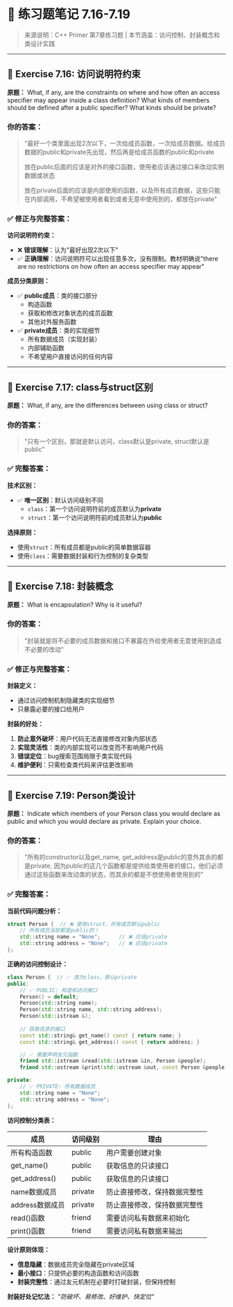 # 📘 练习题笔记 7.16-7.19

> 来源说明：C++ Primer 第7章练习题 | 本节涵盖：访问控制、封装概念和类设计实践

---

## 📝 Exercise 7.16: 访问说明符约束

**原题：** What, if any, are the constraints on where and how often an access specifier may appear inside a class definition? What kinds of members should be defined after a public specifier? What kinds should be private?

### 你的答案：
> "最好一个类里面出现2次以下，一次给成员函数，一次给成员数据。给成员数据的public和private先出现，然后再是给成员函数的public和private
> 
> 放在public后面的应该是对外的接口函数，使用者应该通过接口来改动实例数据或状态
> 
> 放在private后面的应该是内部使用的函数，以及所有成员数据，这些只能在内部调用，不希望被使用者看到或者无意中使用到的，都放在private"

### ✅ 修正与完整答案：

**访问说明符约束：**
- ❌ **错误理解**：认为"最好出现2次以下"
- ✅ **正确理解**：访问说明符可以出现任意多次，没有限制。教材明确说"there are no restrictions on how often an access specifier may appear"

**成员分类原则：**
- ✅ **public成员**：类的接口部分
  - 构造函数
  - 获取和修改对象状态的成员函数
  - 其他对外服务函数
- ✅ **private成员**：类的实现细节
  - 所有数据成员（实现封装）
  - 内部辅助函数
  - 不希望用户直接访问的任何内容


---

## 📝 Exercise 7.17: class与struct区别

**原题：** What, if any, are the differences between using class or struct?

### 你的答案：
> "只有一个区别，那就是默认访问，class默认是private, struct默认是public"

### ✅ 完整答案：

**技术区别：**
- ✅ **唯一区别**：默认访问级别不同
  - `class`：第一个访问说明符前的成员默认为**private**
  - `struct`：第一个访问说明符前的成员默认为**public**


**选择原则：**
- 使用`struct`：所有成员都是public的简单数据容器
- 使用`class`：需要数据封装和行为控制的复杂类型

---

## 📝 Exercise 7.18: 封装概念

**原题：** What is encapsulation? Why is it useful?

### 你的答案：
> "封装就是将不必要的成员数据和接口不暴露在外给使用者无意使用到造成不必要的改动"

### ✅ 修正与完整答案：

**封装定义：**
- 通过访问控制机制隐藏类的实现细节
- 只暴露必要的接口给用户

**封装的好处：**
1. **防止意外破坏**：用户代码无法直接修改对象内部状态
2. **实现灵活性**：类的内部实现可以改变而不影响用户代码
3. **错误定位**：bug搜索范围局限于类实现代码
4. **维护便利**：只需检查类代码来评估更改影响

---

## 📝 Exercise 7.19: Person类设计

**原题：** Indicate which members of your Person class you would declare as public and which you would declare as private. Explain your choice.

### 你的答案：
> "所有的constructor以及get_name, get_address是public的意外其余的都是private, 因为public的这几个函数都是提供给类使用者的接口，他们必须通过这些函数来改动类的状态，而其余的都是不想使用者使用到的"

### ✅ 完整答案：

**当前代码问题分析：**
```cpp
struct Person {  // ❌ 使用struct，所有成员默认public
    // 所有成员当前都是public的！
    std::string name = "None";      // ❌ 应该private
    std::string address = "None";   // ❌ 应该private
};
```

**正确的访问控制设计：**

```cpp
class Person {  // ✅ 改为class，默认private
public:
    // ✅ PUBLIC: 构造和访问接口
    Person() = default; 
    Person(std::string name);
    Person(std::string name, std::string address);
    Person(std::istream &);
    
    // 获取信息的接口
    const std::string& get_name() const { return name; }
    const std::string& get_address() const { return address; } 

    // ✅ 需要声明友元函数
    friend std::istream &read(std::istream &in, Person &people);
    friend std::ostream &print(std::ostream &out, const Person &people);

private:
    // ✅ PRIVATE: 所有数据成员
    std::string name = "None";
    std::string address = "None";
};
```

**访问控制分类表：**

| 成员 | 访问级别 | 理由 |
|------|----------|------|
| 所有构造函数 | public | 用户需要创建对象 |
| get_name() | public | 获取信息的只读接口 |
| get_address() | public | 获取信息的只读接口 |
| name数据成员 | private | 防止直接修改，保持数据完整性 |
| address数据成员 | private | 防止直接修改，保持数据完整性 |
| read()函数 | friend | 需要访问私有数据来初始化 |
| print()函数 | friend | 需要访问私有数据来输出 |

**设计原则体现：**
- **信息隐藏**：数据成员完全隐藏在private区域
- **最小接口**：只提供必要的构造函数和访问函数
- **封装完整性**：通过友元机制在必要时打破封装，但保持控制


**封装好处记忆法：**
*"防破坏、易修改、好维护、快定位"*